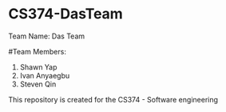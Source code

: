 # CS374-DasTeam
Team Name: Das Team

#Team Members:
1. Shawn Yap
2. Ivan Anyaegbu
3. Steven Qin

This repository is created for the CS374 - Software engineering
